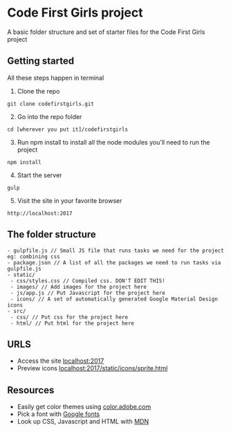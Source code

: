 # Code First Girls project

A basic folder structure and set of starter files for the Code First Girls project

## Getting started

All these steps happen in terminal

1. Clone the repo

```
git clone codefirstgirls.git
```

2. Go into the repo folder

```
cd [wherever you put it]/codefirstgirls
```

3. Run npm install to install all the node modules you'll need to run the project

```
npm install
```

4. Start the server

```
gulp
```

5. Visit the site in your favorite browser

```
http://localhost:2017
```
## The folder structure

```
- gulpfile.js // Small JS file that runs tasks we need for the project eg: combining css
- package.json // A list of all the packages we need to run tasks via gulpfile.js
- static/
 - css/styles.css // Compiled css. DON'T EDIT THIS!
 - images/ // Add images for the project here
 - js/app.js // Put Javascript for the project here
 - icons/ // A set of automatically generated Google Material Design icons 
- src/
 - css/ // Put css for the project here
 - html/ // Put html for the project here
```

## URLS
- Access the site [localhost:2017](http://localhost:2017)
- Preview icons [localhost:2017/static/icons/sprite.html](http://localhost:2017/static/icons/sprite.html)

## Resources

- Easily get color themes using [color.adobe.com](https://color.adobe.com/Tropical-Vacation-2013-color-theme-2218684/?showPublished=true)
- Pick a font with [Google fonts](https://fonts.google.com)
- Look up CSS, Javascript and HTML with [MDN](https://developer.mozilla.org/en-US/)
